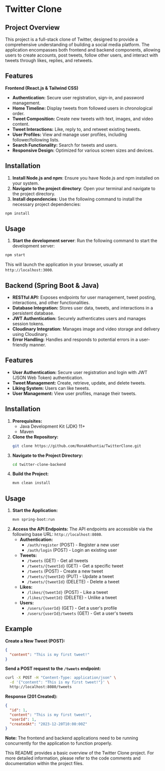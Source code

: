 # Twitter Clone

## Project Overview

This project is a full-stack clone of Twitter, designed to provide a comprehensive understanding of building a social media platform.  The application encompasses both frontend and backend components, allowing users to create accounts, post tweets, follow other users, and interact with tweets through likes, replies, and retweets.

## Features

**Frontend (React.js & Tailwind CSS)**

* **Authentication:** Secure user registration, sign-in, and password management.
* **Home Timeline:** Display tweets from followed users in chronological order.
* **Tweet Composition:** Create new tweets with text, images, and video content.
* **Tweet Interactions:** Like, reply to, and retweet existing tweets.
* **User Profiles:** View and manage user profiles, including follower/following lists.
* **Search Functionality:** Search for tweets and users.
* **Responsive Design:** Optimized for various screen sizes and devices.

## Installation

1. **Install Node.js and npm**: Ensure you have Node.js and npm installed on your system.
2. **Navigate to the project directory**: Open your terminal and navigate to the project directory.
3. **Install dependencies**: Use the following command to install the necessary project dependencies:

```bash
npm install
```

## Usage

1. **Start the development server**: Run the following command to start the development server:

```bash
npm start
```

This will launch the application in your browser, usually at `http://localhost:3000`.

## Backend (Spring Boot & Java)

* **RESTful API:** Exposes endpoints for user management, tweet posting, interactions, and other functionalities.
* **Database Integration:** Stores user data, tweets, and interactions in a persistent database.
* **JWT Authentication:** Securely authenticates users and manages session tokens.
* **Cloudinary Integration:**  Manages image and video storage and delivery using Cloudinary. 
* **Error Handling:** Handles and responds to potential errors in a user-friendly manner.

## Features

* **User Authentication:** Secure user registration and login with JWT (JSON Web Token) authentication.
* **Tweet Management:** Create, retrieve, update, and delete tweets.
* **Liking System:** Users can like tweets.
* **User Management:** View user profiles, manage their tweets.

## Installation

1. **Prerequisites:**
   - Java Development Kit (JDK) 11+
   - Maven
2. **Clone the Repository:**
   ```bash
   git clone https://github.com/RonakKhuntia/TwitterClone.git
   ```
3. **Navigate to the Project Directory:**
   ```bash
   cd twitter-clone-backend
   ```
4. **Build the Project:**
   ```bash
   mvn clean install
   ```

## Usage

1. **Start the Application:**
   ```bash
   mvn spring-boot:run
   ```
2. **Access the API Endpoints:**
   The API endpoints are accessible via the following base URL: `http://localhost:8080`.
   - **Authentication:**
     - `/auth/register` (POST) - Register a new user
     - `/auth/login` (POST) - Login an existing user
   - **Tweets:**
     - `/tweets` (GET) - Get all tweets
     - `/tweets/{tweetId}` (GET) - Get a specific tweet
     - `/tweets` (POST) - Create a new tweet
     - `/tweets/{tweetId}` (PUT) - Update a tweet
     - `/tweets/{tweetId}` (DELETE) - Delete a tweet
   - **Likes:**
     - `/likes/{tweetId}` (POST) - Like a tweet
     - `/likes/{tweetId}` (DELETE) - Unlike a tweet
   - **Users:**
     - `/users/{userId}` (GET) - Get a user's profile
     - `/users/{userId}/tweets` (GET) - Get a user's tweets

## Example

**Create a New Tweet (POST):**

```json
{
  "content": "This is my first tweet!"
}
```

**Send a POST request to the `/tweets` endpoint:**

```bash
curl -X POST -H "Content-Type: application/json" \
  -d '{"content": "This is my first tweet!"}' \
  http://localhost:8080/tweets
```

**Response (201 Created):**

```json
{
  "id": 1,
  "content": "This is my first tweet!",
  "userId": 1,
  "createdAt": "2023-12-20T10:00:00Z"
}
```

**Note:** The frontend and backend applications need to be running concurrently for the application to function properly. 

This README provides a basic overview of the Twitter Clone project. For more detailed information, please refer to the code comments and documentation within the project files. 
